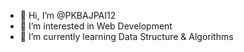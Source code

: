 - 👋 Hi, I’m @PKBAJPAI12
- 👀 I’m interested in Web Development
- 🌱 I’m currently learning Data Structure & Algorithms
